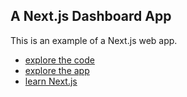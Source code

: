 ## A Next.js Dashboard App

This is an example of a Next.js web app.

- [explore the code](https://github.com/zachpetch/nextjs-dashboard)
- [explore the app](https://nextjs-dashboard-pi-five-91.vercel.app/)
- [learn Next.js](https://nextjs.org/learn)
